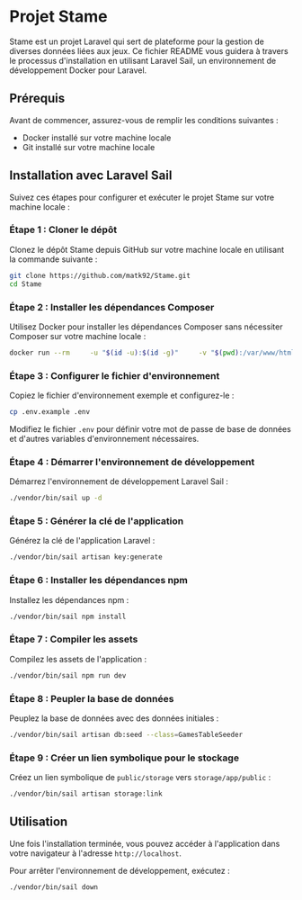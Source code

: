 # Projet Stame

Stame est un projet Laravel qui sert de plateforme pour la gestion de diverses données liées aux jeux. Ce fichier README vous guidera à travers le processus d'installation en utilisant Laravel Sail, un environnement de développement Docker pour Laravel.

## Prérequis

Avant de commencer, assurez-vous de remplir les conditions suivantes :

- Docker installé sur votre machine locale
- Git installé sur votre machine locale

## Installation avec Laravel Sail

Suivez ces étapes pour configurer et exécuter le projet Stame sur votre machine locale :

### Étape 1 : Cloner le dépôt

Clonez le dépôt Stame depuis GitHub sur votre machine locale en utilisant la commande suivante :

```bash
git clone https://github.com/matk92/Stame.git
cd Stame
```

### Étape 2 : Installer les dépendances Composer

Utilisez Docker pour installer les dépendances Composer sans nécessiter Composer sur votre machine locale :

```bash
docker run --rm     -u "$(id -u):$(id -g)"     -v "$(pwd):/var/www/html"     -w /var/www/html     laravelsail/php83-composer:latest     composer install --ignore-platform-reqs
```

### Étape 3 : Configurer le fichier d'environnement

Copiez le fichier d'environnement exemple et configurez-le :

```bash
cp .env.example .env
```

Modifiez le fichier `.env` pour définir votre mot de passe de base de données et d'autres variables d'environnement nécessaires.

### Étape 4 : Démarrer l'environnement de développement

Démarrez l'environnement de développement Laravel Sail :

```bash
./vendor/bin/sail up -d
```

### Étape 5 : Générer la clé de l'application

Générez la clé de l'application Laravel :

```bash
./vendor/bin/sail artisan key:generate
```

### Étape 6 : Installer les dépendances npm

Installez les dépendances npm :

```bash
./vendor/bin/sail npm install
```

### Étape 7 : Compiler les assets

Compilez les assets de l'application :

```bash
./vendor/bin/sail npm run dev
```

### Étape 8 : Peupler la base de données

Peuplez la base de données avec des données initiales :

```bash
./vendor/bin/sail artisan db:seed --class=GamesTableSeeder
```

### Étape 9 : Créer un lien symbolique pour le stockage

Créez un lien symbolique de `public/storage` vers `storage/app/public` :

```bash
./vendor/bin/sail artisan storage:link
```

## Utilisation

Une fois l'installation terminée, vous pouvez accéder à l'application dans votre navigateur à l'adresse `http://localhost`.

Pour arrêter l'environnement de développement, exécutez :

```bash
./vendor/bin/sail down
```